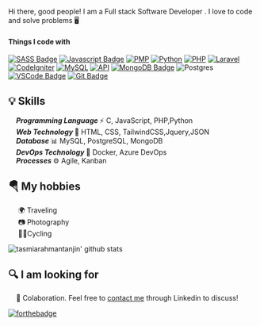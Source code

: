 Hi there, good people! I am a Full stack Software Developer . I love to code and solve problems 🖥️

#### Things I code with

[![SASS Badge](https://img.shields.io/badge/Sass-CC6699?style=for-the-badge&logo=sass&logoColor=white)](#) 
[![Javascript Badge](https://img.shields.io/badge/-Javascript-F0DB4F?style=for-the-badge&labelColor=black&logo=javascript&logoColor=F0DB4F)](#)
 [![PMP](https://img.shields.io/badge/PMP-6D2080?style=for-the-badge&logo=project-management-institute&logoColor=white)](#)
 [![Python](https://img.shields.io/badge/Python-3776AB?style=for-the-badge&logo=python&logoColor=white)](#) 
 [![PHP](https://img.shields.io/badge/PHP-777BB4?style=for-the-badge&logo=php&logoColor=white)](#)
 [![Laravel](https://img.shields.io/badge/Laravel-FF2D20?style=for-the-badge&logo=laravel&logoColor=white)](#)
 [![CodeIgniter](https://img.shields.io/badge/CodeIgniter-EE4623?style=for-the-badge&logo=codeigniter&logoColor=white)](#)
 [![MySQL](https://img.shields.io/badge/MySQL-4479A1?style=for-the-badge&logo=mysql&logoColor=white)](#)
 [![API](https://img.shields.io/badge/API-Used-4CAF50?style=for-the-badge)](#)
 [![MongoDB Badge](https://img.shields.io/badge/MongoDB-4EA94B?style=for-the-badge&logo=mongodb&logoColor=white)](#) 
 ![Postgres](https://img.shields.io/badge/postgres-%23316192.svg?style=for-the-badge&logo=postgresql&logoColor=white) 
 [![VSCode Badge](https://img.shields.io/badge/Visual_Studio-5C2D91?style=for-the-badge&logo=visual%20studio&logoColor=white)](#) 
 [![Git Badge](https://img.shields.io/badge/Git-F05032?style=for-the-badge&logo=git&logoColor=white)](#)

## 💡 Skills
&nbsp;&nbsp;&nbsp;&nbsp;<b><i>Programming Language </i></b> ⚡ C, JavaScript, PHP,Python<br />
&nbsp;&nbsp;&nbsp; <b><i>Web Technology </i></b>📃 HTML, CSS, TailwindCSS,Jquery,JSON<br />
&nbsp;&nbsp;&nbsp;&nbsp;<b><i>Database </i></b>📊 MySQL, PostgreSQL, MongoDB<br />
&nbsp;&nbsp;&nbsp; <b><i>DevOps Technology </i></b>📃  Docker, Azure DevOps<br />
&nbsp;&nbsp;&nbsp;&nbsp;<b><i>Processes </i></b>⚙️ Agile, Kanban<br />


## 🪂 My hobbies
&nbsp;&nbsp;&nbsp;&nbsp; 🌍 Traveling<br />
&nbsp;&nbsp;&nbsp;&nbsp; 📷 Photography<br />
&nbsp;&nbsp;&nbsp;&nbsp; 🚴‍♀️Cycling<br />

![tasmiarahmantanjin' github stats](https://github-readme-stats.vercel.app/api?username=shahedcse1&show_icons=true&hide_border=true)



## 🔍 I am looking for
&nbsp;&nbsp;&nbsp;&nbsp;🏢 Colaboration. Feel free to [contact me](https://www.linkedin.com/in/solaiman-sikder-166a11157/) through Linkedin to discuss!

[![forthebadge](https://img.shields.io/badge/linkedin-follow%20me-%230077B5.svg?&style=for-the-badge&logo=linkedin)](https://www.linkedin.com/in/solaiman-sikder-166a11157/)
